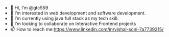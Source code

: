 - 👋 Hi, I’m @gtc559
- 👀 I’m interested in web development and software development.
- 🌱 I’m currently using java full stack as my tech skill.
- 💞️ I’m looking to collaborate on Interactive Frontend projects
- 📫 How to reach me:https://www.linkedin.com/in/vishal-soni-7a7739215/

<!---
gtc559/gtc559 is a ✨ special ✨ repository because its `README.md` (this file) appears on your GitHub profile.
You can click the Preview link to take a look at your changes.
--->
